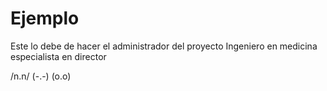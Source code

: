 # Ejemplo
Este lo debe de hacer el administrador del proyecto
Ingeniero en medicina especialista en director

/n.n/
(-.-)
(o.o)
